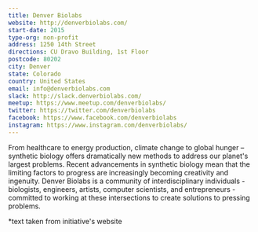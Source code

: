 ```yaml
---
title: Denver Biolabs
website: http://denverbiolabs.com/
start-date: 2015
type-org: non-profit
address: 1250 14th Street
directions: CU Dravo Building, 1st Floor
postcode: 80202
city: Denver
state: Colorado
country: United States
email: info@denverbiolabs.com
slack: http://slack.denverbiolabs.com/
meetup: https://www.meetup.com/denverbiolabs/
twitter: https://twitter.com/denverbiolabs
facebook: https://www.facebook.com/denverbiolabs
instagram: https://www.instagram.com/denverbiolabs/
---
```


From healthcare to energy production, climate change to global hunger – synthetic biology offers dramatically new methods to address our planet's largest problems. Recent advancements in synthetic biology mean that the limiting factors to progress are increasingly becoming creativity and ingenuity. Denver Biolabs is a community of interdisciplinary individuals - biologists, engineers, artists, computer scientists, and entrepreneurs - committed to working at these intersections to create solutions to pressing problems.


\*text taken from initiative's website
